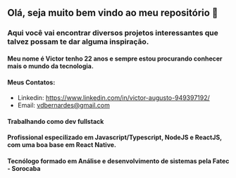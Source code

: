 ## Olá, seja muito bem vindo ao meu repositório 👋

### Aqui você vai encontrar diversos projetos interessantes que talvez possam te dar alguma inspiração.

#### Meu nome é Victor tenho 22 anos e sempre estou procurando conhecer mais o mundo da tecnologia.

#### Meus Contatos:
* Linkedin: https://www.linkedin.com/in/victor-augusto-949397192/
* Email: vdbernardes@gmail.com

#### Trabalhando como dev fullstack

#### Profissional especilizado em Javascript/Typescript, NodeJS e ReactJS, com uma boa base em React Native.

#### Tecnólogo formado em Análise e desenvolvimento de sistemas pela Fatec - Sorocaba

<!--
**VictorAugDB/VictorAugDB** is a ✨ _special_ ✨ repository because its `README.md` (this file) appears on your GitHub profile.

Here are some ideas to get you started:

- 🔭 I’m currently working on ...
- 🌱 I’m currently learning ...
- 👯 I’m looking to collaborate on ...
- 🤔 I’m looking for help with ...
- 💬 Ask me about ...
- 📫 How to reach me: ...
- 😄 Pronouns: ...
- ⚡ Fun fact: ...
-->
